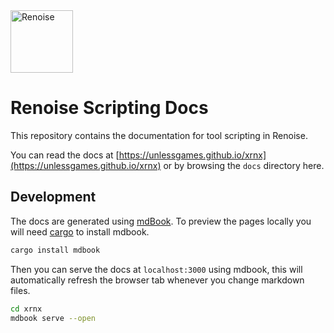 <img src="https://www.renoise.com/sites/default/files/renoise_logo_0.png" alt="Renoise" height="100"/>

# Renoise Scripting Docs

This repository contains the documentation for tool scripting in Renoise.

You can read the docs at [https://unlessgames.github.io/xrnx](https://unlessgames.github.io/xrnx) or by browsing the `docs` directory here.

## Development

The docs are generated using [mdBook](https://github.com/rust-lang/mdBook). To preview the pages locally you will need [cargo](https://doc.rust-lang.org/cargo/getting-started/installation.html) to install mdbook.

```sh
cargo install mdbook
```

Then you can serve the docs at `localhost:3000` using mdbook, this will automatically refresh the browser tab whenever you change markdown files.

```sh
cd xrnx
mdbook serve --open
```